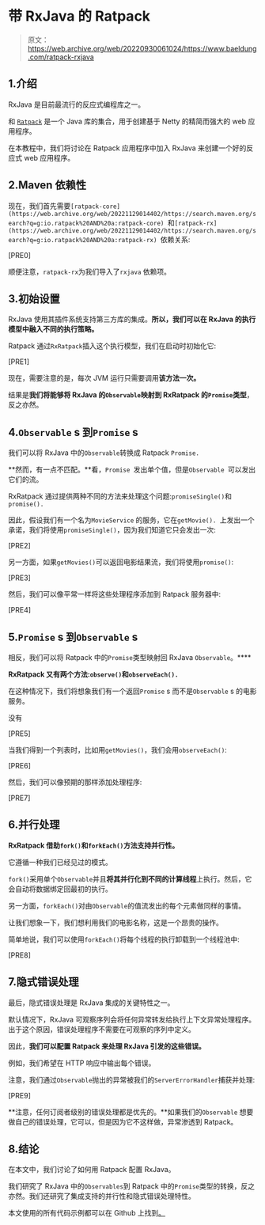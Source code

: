 # 带 RxJava 的 Ratpack

> 原文：<https://web.archive.org/web/20220930061024/https://www.baeldung.com/ratpack-rxjava>

## 1.介绍

RxJava 是目前最流行的反应式编程库之一。

和 [`Ratpack`](/web/20221129014402/https://www.baeldung.com/ratpack) 是一个 Java 库的集合，用于创建基于 Netty 的精简而强大的 web 应用程序。

在本教程中，我们将讨论在 Ratpack 应用程序中加入 RxJava 来创建一个好的反应式 web 应用程序。

## 2.Maven 依赖性

现在，我们首先需要`[ratpack-core](https://web.archive.org/web/20221129014402/https://search.maven.org/search?q=g:io.ratpack%20AND%20a:ratpack-core) `和`[ratpack-rx](https://web.archive.org/web/20221129014402/https://search.maven.org/search?q=g:io.ratpack%20AND%20a:ratpack-rx) `依赖关系:

[PRE0]

顺便注意，`ratpack-rx`为我们导入了`rxjava` 依赖项。

## 3.初始设置

RxJava 使用其插件系统支持第三方库的集成。**所以，我们可以在 RxJava 的执行模型中融入不同的执行策略。**

Ratpack 通过`RxRatpack`插入这个执行模型，我们在启动时初始化它:

[PRE1]

现在，需要注意的是，每次 JVM 运行只需要调用**该方法一次。**

结果是**我们将能够将 RxJava 的`Observable`映射到 RxRatpack 的`Promise`类型**，反之亦然。

## 4.`Observable` s 到`Promise` s

我们可以将 RxJava 中的`Observable`转换成 Ratpack `Promise.`

**然而，有一点不匹配。**看，`Promise `发出单个值，但是`Observable `可以发出它们的流。

RxRatpack 通过提供两种不同的方法来处理这个问题:`promiseSingle()`和`promise().`

因此，假设我们有一个名为`MovieService` 的服务，它在`getMovie(). `上发出一个承诺，我们将使用`promiseSingle()`，因为我们知道它只会发出一次:

[PRE2]

另一方面，如果`getMovies()`可以返回电影结果流，我们将使用`promise()`:

[PRE3]

然后，我们可以像平常一样将这些处理程序添加到 Ratpack 服务器中:

[PRE4]

## 5.`Promise` s 到`Observable` s

相反，我们可以将 Ratpack 中的`Promise`类型映射回 RxJava `Observable`。****

**RxRatpack 又有两个方法:`observe()`和`observeEach().`**

在这种情况下，我们将想象我们有一个返回`Promise` s 而不是`Observable` s 的电影服务。

没有

[PRE5]

当我们得到一个列表时，比如用`getMovies()`，我们会用`observeEach()`:

[PRE6]

然后，我们可以像预期的那样添加处理程序:

[PRE7]

## 6.并行处理

**RxRatpack 借助`fork()`和`forkEach()`方法支持并行性。**

它遵循一种我们已经见过的模式。

`fork()`采用单个`Observable`并且**将其并行化到不同的计算线程**上执行。然后，它会自动将数据绑定回最初的执行。

另一方面，`forkEach()`对由`Observable`的值流发出的每个元素做同样的事情。

让我们想象一下，我们想利用我们的电影名称，这是一个昂贵的操作。

简单地说，我们可以使用`forkEach()`将每个线程的执行卸载到一个线程池中:

[PRE8]

## 7.隐式错误处理

最后，隐式错误处理是 RxJava 集成的关键特性之一。

默认情况下，RxJava 可观察序列会将任何异常转发给执行上下文异常处理程序。出于这个原因，错误处理程序不需要在可观察的序列中定义。

因此，**我们可以配置 Ratpack 来处理 RxJava 引发的这些错误。**

例如，我们希望在 HTTP 响应中输出每个错误。

注意，我们通过`Observable`抛出的异常被我们的`ServerErrorHandler`捕获并处理:

[PRE9]

**注意，任何订阅者级别的错误处理都是优先的。**如果我们的`Observable` 想要做自己的错误处理，它可以，但是因为它不这样做，异常渗透到 Ratpack。

## 8.结论

在本文中，我们讨论了如何用 Ratpack 配置 RxJava。

我们研究了 RxJava 中的`Observables`到 Ratpack 中的`Promise`类型的转换，反之亦然。我们还研究了集成支持的并行性和隐式错误处理特性。

本文使用的所有代码示例都可以在 Github 上找到[。](https://web.archive.org/web/20221129014402/https://github.com/eugenp/tutorials/tree/master/web-modules/ratpack)